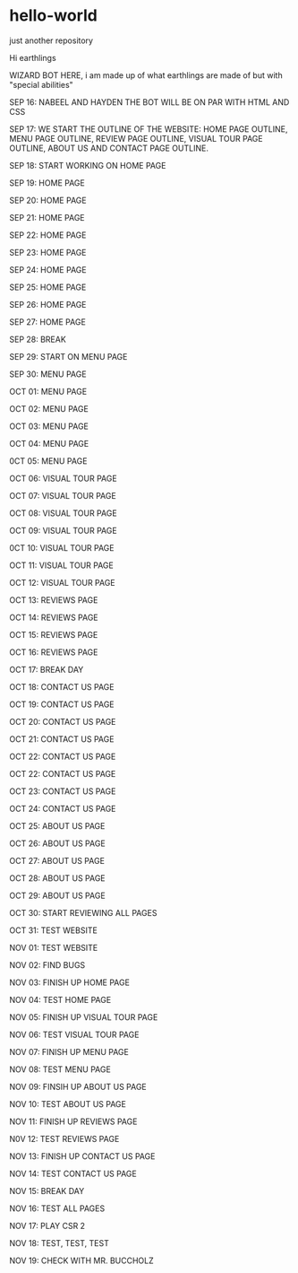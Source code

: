 # hello-world
just another repository

Hi earthlings

WIZARD BOT HERE, i am made up of what earthlings are made of but with "special abilities"

SEP 16: NABEEL AND HAYDEN THE  BOT WILL BE ON PAR WITH HTML AND CSS

SEP 17: WE START THE OUTLINE OF THE WEBSITE: HOME PAGE OUTLINE, MENU PAGE OUTLINE, REVIEW PAGE OUTLINE, VISUAL TOUR PAGE OUTLINE, ABOUT US AND CONTACT PAGE OUTLINE. 

SEP 18: START WORKING ON HOME PAGE

SEP 19: HOME PAGE

SEP 20: HOME PAGE 

SEP 21: HOME PAGE

SEP 22: HOME PAGE 

SEP 23: HOME PAGE

SEP 24: HOME PAGE

SEP 25: HOME PAGE

SEP 26: HOME PAGE

SEP 27: HOME PAGE

SEP 28: BREAK 

SEP 29: START ON MENU PAGE

SEP 30: MENU PAGE

OCT 01: MENU PAGE

OCT 02: MENU PAGE

OCT 03: MENU PAGE

OCT 04: MENU PAGE

0CT 05: MENU PAGE

OCT 06: VISUAL TOUR PAGE

OCT 07: VISUAL TOUR PAGE

OCT 08: VISUAL TOUR PAGE

OCT 09: VISUAL TOUR PAGE

0CT 10: VISUAL TOUR PAGE

OCT 11: VISUAL TOUR PAGE

OCT 12: VISUAL TOUR PAGE

OCT 13: REVIEWS PAGE

OCT 14: REVIEWS PAGE

OCT 15: REVIEWS PAGE

OCT 16: REVIEWS PAGE

OCT 17: BREAK DAY 

OCT 18: CONTACT US PAGE

OCT 19: CONTACT US PAGE

OCT 20: CONTACT US PAGE

OCT 21: CONTACT US PAGE

OCT 22: CONTACT US PAGE

OCT 22: CONTACT US PAGE

OCT 23: CONTACT US PAGE

OCT 24: CONTACT US PAGE

OCT 25: ABOUT US PAGE

OCT 26: ABOUT US PAGE

OCT 27: ABOUT US PAGE

OCT 28: ABOUT US PAGE

OCT 29: ABOUT US PAGE

OCT 30: START REVIEWING ALL PAGES

OCT 31: TEST WEBSITE

NOV 01: TEST WEBSITE

NOV 02: FIND BUGS 

NOV 03: FINISH UP HOME PAGE

NOV 04: TEST HOME PAGE

NOV 05: FINISH UP VISUAL TOUR PAGE

NOV 06: TEST VISUAL TOUR PAGE

NOV 07: FINISH UP MENU PAGE

NOV 08: TEST MENU PAGE

NOV 09: FINSIH UP ABOUT US PAGE 

NOV 10: TEST ABOUT US PAGE

NOV 11: FINISH UP REVIEWS PAGE

N0V 12: TEST REVIEWS PAGE

NOV 13: FINISH UP CONTACT US PAGE

NOV 14: TEST CONTACT US PAGE

NOV 15: BREAK DAY 

NOV 16: TEST ALL PAGES

NOV 17: PLAY CSR 2

NOV 18: TEST, TEST, TEST

NOV 19: CHECK WITH MR. BUCCHOLZ
